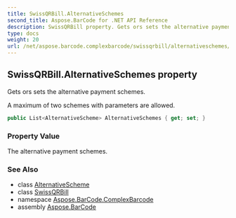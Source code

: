 ```yaml
---
title: SwissQRBill.AlternativeSchemes
second_title: Aspose.BarCode for .NET API Reference
description: SwissQRBill property. Gets ors sets the alternative payment schemes
type: docs
weight: 20
url: /net/aspose.barcode.complexbarcode/swissqrbill/alternativeschemes/
---
```

## SwissQRBill.AlternativeSchemes property

Gets ors sets the alternative payment schemes.

A maximum of two schemes with parameters are allowed.

```csharp
public List<AlternativeScheme> AlternativeSchemes { get; set; }
```

### Property Value

The alternative payment schemes.

### See Also

* class [AlternativeScheme](../../alternativescheme/)
* class [SwissQRBill](../)
* namespace [Aspose.BarCode.ComplexBarcode](../../swissqrbill/)
* assembly [Aspose.BarCode](../../../)


